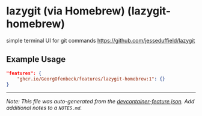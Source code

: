 
# lazygit (via Homebrew) (lazygit-homebrew)

simple terminal UI for git commands https://github.com/jesseduffield/lazygit

## Example Usage

```json
"features": {
    "ghcr.io/GeorgOfenbeck/features/lazygit-homebrew:1": {}
}
```





---

_Note: This file was auto-generated from the [devcontainer-feature.json](https://github.com/GeorgOfenbeck/features/blob/main/src/lazygit-homebrew/devcontainer-feature.json).  Add additional notes to a `NOTES.md`._
